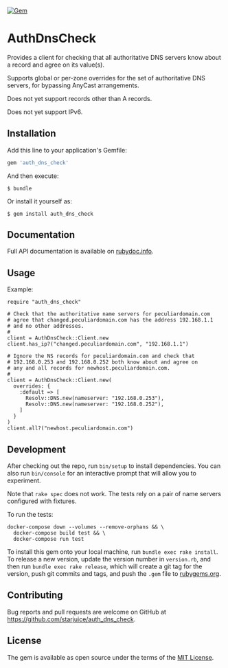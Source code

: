 [![Gem](https://img.shields.io/gem/v/auth_dns_check.svg?style=flat)](https://rubygems.org/gems/auth_dns_check "View this project in Rubygems")

# AuthDnsCheck

Provides a client for checking that all authoritative DNS servers know
about a record and agree on its value(s).

Supports global or per-zone overrides for the set of authoritative DNS
servers, for bypassing AnyCast arrangements.

Does not yet support records other than A records.

Does not yet support IPv6.

## Installation

Add this line to your application's Gemfile:

```ruby
gem 'auth_dns_check'
```

And then execute:

    $ bundle

Or install it yourself as:

    $ gem install auth_dns_check

## Documentation

Full API documentation is available on [rubydoc.info](https://www.rubydoc.info/gems/auth_dns_check).

## Usage

Example:

```
require "auth_dns_check"

# Check that the authoritative name servers for peculiardomain.com
# agree that changed.peculiardomain.com has the address 192.168.1.1
# and no other addresses.
#
client = AuthDnsCheck::Client.new
client.has_ip?("changed.peculiardomain.com", "192.168.1.1")

# Ignore the NS records for peculiardomain.com and check that
# 192.168.0.253 and 192.168.0.252 both know about and agree on
# any and all records for newhost.peculiardomain.com.
#
client = AuthDnsCheck::Client.new(
  overrides: {
    :default => [
      Resolv::DNS.new(nameserver: "192.168.0.253"),
      Resolv::DNS.new(nameserver: "192.168.0.252"),
    ]
  }
)
client.all?("newhost.peculiardomain.com")
```

## Development

After checking out the repo, run `bin/setup` to install dependencies. You can also run `bin/console` for an interactive prompt that will allow you to experiment.

Note that `rake spec` does not work. The tests rely on a pair of name servers configured with fixtures.

To run the tests:

```
docker-compose down --volumes --remove-orphans && \
  docker-compose build test && \
  docker-compose run test
```

To install this gem onto your local machine, run `bundle exec rake install`. To release a new version, update the version number in `version.rb`, and then run `bundle exec rake release`, which will create a git tag for the version, push git commits and tags, and push the `.gem` file to [rubygems.org](https://rubygems.org).

## Contributing

Bug reports and pull requests are welcome on GitHub at https://github.com/starjuice/auth_dns_check.

## License

The gem is available as open source under the terms of the [MIT License](https://opensource.org/licenses/MIT).
